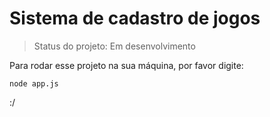 <h1>Sistema de cadastro de jogos</h1>

> Status do projeto: Em desenvolvimento

Para rodar esse projeto na sua máquina, por favor digite:
```
node app.js
```
:/